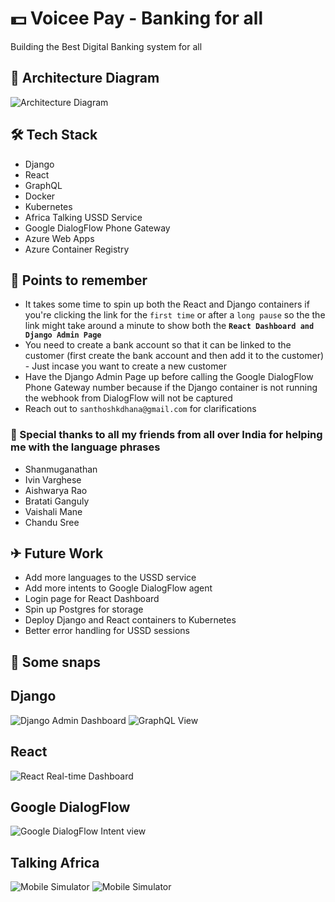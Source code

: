 # 💵 Voicee Pay - Banking for all
Building the Best Digital Banking system for all

## 🧵 Architecture Diagram
![Architecture Diagram](/images/architecture-diagram-flow.png)

## 🛠 Tech Stack
- Django
- React
- GraphQL
- Docker
- Kubernetes
- Africa Talking USSD Service
- Google DialogFlow Phone Gateway
- Azure Web Apps
- Azure Container Registry

## 📌 Points to remember
- It takes some time to spin up both the React and Django containers if you're clicking the link for the `first time` or after a `long pause` so the the link might take around a minute to show both the **`React Dashboard and Django Admin Page`**
- You need to create a bank account so that it can be linked to the customer (first create the bank account and then add it to the customer) - Just incase you want to create a new customer
- Have the Django Admin Page up before calling the Google DialogFlow Phone Gateway number because if the Django container is not running the webhook from DialogFlow will not be captured
- Reach out to `santhoshkdhana@gmail.com` for clarifications

### 🙌 Special thanks to all my friends from all over India for helping me with the language phrases
- Shanmuganathan
- Ivin Varghese
- Aishwarya Rao
- Bratati Ganguly
- Vaishali Mane
- Chandu Sree

## ✈ Future Work
- Add more languages to the USSD service
- Add more intents to Google DialogFlow agent
- Login page for React Dashboard
- Spin up Postgres for storage
- Deploy Django and React containers to Kubernetes
- Better error handling for USSD sessions


## 🔦 Some snaps

## Django
![Django Admin Dashboard](/images/admin-customers.png)
![GraphQL View](/images/graphql-dashboard.png)

## React
![React Real-time Dashboard](/images/dashboard-with-data.png)

## Google DialogFlow
![Google DialogFlow Intent view](/images/payment-view.png)

## Talking Africa
![Mobile Simulator](/images/USSD-usage-3.png)
![Mobile Simulator](/images/USSD-usage-result-exit.png)
